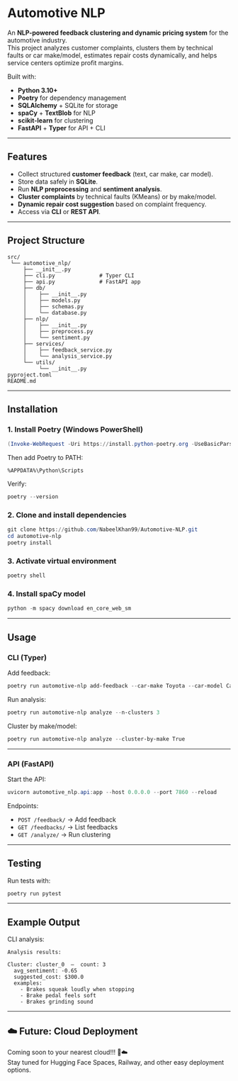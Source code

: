 #  Automotive NLP

An **NLP-powered feedback clustering and dynamic pricing system** for the automotive industry.  
This project analyzes customer complaints, clusters them by technical faults or car make/model, estimates repair costs dynamically, and helps service centers optimize profit margins.

Built with:
- **Python 3.10+**
- **Poetry** for dependency management
- **SQLAlchemy** + SQLite for storage
- **spaCy** + **TextBlob** for NLP
- **scikit-learn** for clustering
- **FastAPI** + **Typer** for API + CLI

---

## Features

- Collect structured **customer feedback** (text, car make, car model).
- Store data safely in **SQLite**.
- Run **NLP preprocessing** and **sentiment analysis**.
- **Cluster complaints** by technical faults (KMeans) or by make/model.
- **Dynamic repair cost suggestion** based on complaint frequency.
- Access via **CLI** or **REST API**.

---

##  Project Structure

```text
src/
 └── automotive_nlp/
     ├── __init__.py
     ├── cli.py              # Typer CLI
     ├── api.py              # FastAPI app
     ├── db/
     │    ├── __init__.py
     │    ├── models.py
     │    ├── schemas.py
     │    └── database.py
     ├── nlp/
     │    ├── __init__.py
     │    ├── preprocess.py
     │    └── sentiment.py
     ├── services/
     │    ├── feedback_service.py
     │    └── analysis_service.py
     └── utils/
          └── __init__.py
pyproject.toml
README.md
```

---

##  Installation

### 1. Install Poetry (Windows PowerShell)

```powershell
(Invoke-WebRequest -Uri https://install.python-poetry.org -UseBasicParsing).Content | python -
```

Then add Poetry to PATH:

```
%APPDATA%\Python\Scripts
```

Verify:

```powershell
poetry --version
```

### 2. Clone and install dependencies

```powershell
git clone https://github.com/NabeelKhan99/Automotive-NLP.git
cd automotive-nlp
poetry install
```

### 3. Activate virtual environment

```powershell
poetry shell
```

### 4. Install spaCy model

```powershell
python -m spacy download en_core_web_sm
```

---

##  Usage

### CLI (Typer)

Add feedback:

```powershell
poetry run automotive-nlp add-feedback --car-make Toyota --car-model Camry --text "Brakes squeak loudly"
```

Run analysis:

```powershell
poetry run automotive-nlp analyze --n-clusters 3
```

Cluster by make/model:

```powershell
poetry run automotive-nlp analyze --cluster-by-make True
```

---

### API (FastAPI)

Start the API:

```powershell
uvicorn automotive_nlp.api:app --host 0.0.0.0 --port 7860 --reload
```

Endpoints:
- `POST /feedback/` → Add feedback  
- `GET /feedbacks/` → List feedbacks  
- `GET /analyze/` → Run clustering  



---

##  Testing

Run tests with:

```powershell
poetry run pytest
```

---

## Example Output

CLI analysis:

```text
Analysis results:

Cluster: cluster_0  —  count: 3
  avg_sentiment: -0.65
  suggested_cost: $300.0
  examples:
    - Brakes squeak loudly when stopping
    - Brake pedal feels soft
    - Brakes grinding sound
```

---

## ☁️ Future: Cloud Deployment

Coming soon to your nearest cloud!!! 🚀☁️  
Stay tuned for Hugging Face Spaces, Railway, and other easy deployment options.  
